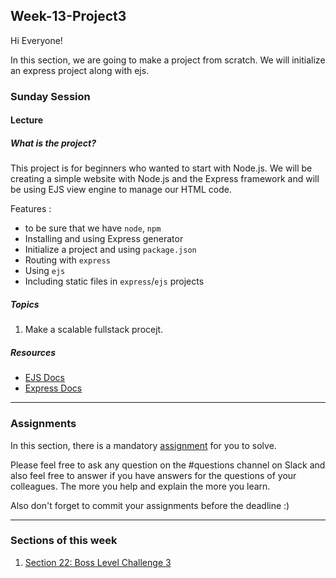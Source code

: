 ## Week-13-Project3

Hi Everyone!

In this section, we are going to make a project from scratch. We will initialize an express project along with ejs.  


### Sunday Session

#### Lecture

##### What is the project?

This project is for beginners who wanted to start with Node.js. We will be creating a simple website with Node.js and the Express framework and will be using EJS view engine to manage our HTML code.

Features :

- to be sure that we have `node`, `npm`
- Installing and using Express generator
- Initialize a project and using `package.json`
- Routing with `express`
- Using `ejs`
- Including static files in `express`/`ejs` projects


##### Topics

1. Make a scalable fullstack procejt.


##### Resources

- [EJS Docs](https://ejs.co/#docs)
- [Express Docs](https://expressjs.com/en/starter/installing.html)
---

### Assignments

In this section, there is a mandatory [assignment](./assignments) for you to solve.

Please feel free to ask any question on the #questions channel on Slack and also feel free to answer if you have answers for the questions of your colleagues. The more you help and explain the more you learn. 

Also don't forget to commit your assignments before the deadline :)

---

### Sections of this week

1. [Section 22: Boss Level Challenge 3](https://www.udemy.com/course/the-complete-web-development-bootcamp/learn/lecture/12385030)
